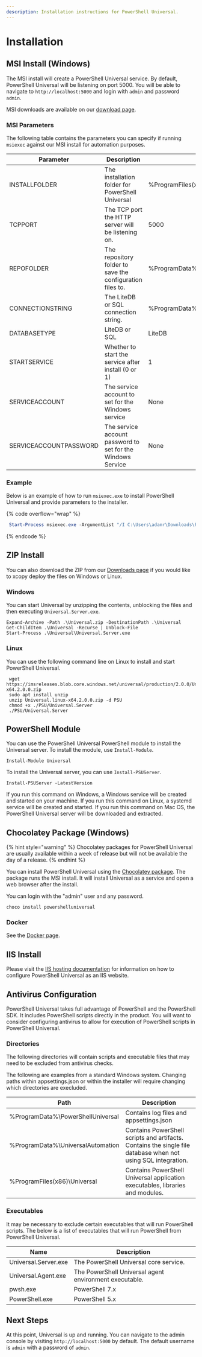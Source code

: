 ```yaml
---
description: Installation instructions for PowerShell Universal.
---
```


# Installation

## MSI Install (Windows)

The MSI install will create a PowerShell Universal service. By default, PowerShell Universal will be listening on port 5000. You will be able to navigate to `http://localhost:5000` and login with `admin` and password `admin`.

MSI downloads are available on our [download page](https://ironmansoftware.com/downloads).&#x20;

### MSI Parameters

The following table contains the parameters you can specify if running `msiexec` against our MSI install for automation purposes.&#x20;

| Parameter              | Description                                                 | Default Value                                 |
| ---------------------- | ----------------------------------------------------------- | --------------------------------------------- |
| INSTALLFOLDER          | The installation folder for PowerShell Universal            | %ProgramFiles(x86)%\Universal                 |
| TCPPORT                | The TCP port the HTTP server will be listening on.          | 5000                                          |
| REPOFOLDER             | The repository folder to save the configuration files to.   | %ProgramData%\UniversalAutomation\Repository  |
| CONNECTIONSTRING       | The LiteDB or SQL connection string.                        | %ProgramData%\UniversalAutomation\database.db |
| DATABASETYPE           | LiteDB or SQL                                               | LiteDB                                        |
| STARTSERVICE           | Whether to start the service after install (0 or 1)         | 1                                             |
| SERVICEACCOUNT         | The service account to set for the Windows service          | None                                          |
| SERVICEACCOUNTPASSWORD | The service account password to set for the Windows Service | None                                          |

### Example

Below is an example of how to run `msiexec.exe` to install PowerShell Universal and provide parameters to the installer.&#x20;

{% code overflow="wrap" %}
```powershell
 Start-Process msiexec.exe -ArgumentList "/I C:\Users\adamr\Downloads\PowerShellUniversal.3.5.1.msi /q /norestart /L*V `"C:\users\adamr\desktop\msi.log.txt`" STARTSERVICE=0" -Wait -NoNewWindow
```
{% endcode %}

## ZIP Install

You can also download the ZIP from our [Downloads page](https://ironmansoftware.com/downloads/) if you would like to xcopy deploy the files on Windows or Linux.

### Windows

You can start Universal by unzipping the contents, unblocking the files and then executing `Universal.Server.exe`.

```
Expand-Archive -Path .\Universal.zip -DestinationPath .\Universal
Get-ChildItem .\Universal -Recurse | Unblock-File
Start-Process .\Universal\Universal.Server.exe
```

### Linux

You can use the following command line on Linux to install and start PowerShell Universal.&#x20;

```
 wget https://imsreleases.blob.core.windows.net/universal/production/2.0.0/Universal.linux-x64.2.0.0.zip
 sudo apt install unzip 
 unzip Universal.linux-x64.2.0.0.zip -d PSU
 chmod +x ./PSU/Universal.Server
 ./PSU/Universal.Server
```

## PowerShell Module

You can use the PowerShell Universal PowerShell module to install the Universal server. To install the module, use `Install-Module`.

```
Install-Module Universal
```

To install the Universal server, you can use `Install-PSUServer`.

```
Install-PSUServer -LatestVersion
```

If you run this command on Windows, a Windows service will be created and started on your machine. If you run this command on Linux, a systemd service will be created and started. If you run this command on Mac OS, the PowerShell Universal server will be downloaded and extracted.&#x20;

## Chocolatey Package (Windows)

{% hint style="warning" %}
Chocolatey packages for PowerShell Universal are usually available within a week of release but will not be available the day of a release.&#x20;
{% endhint %}

You can install PowerShell Universal using the [Chocolatey package](https://chocolatey.org/packages/powershelluniversal). The package runs the MSI install. It will install Universal as a service and open a web browser after the install.

You can login with the "admin" user and any password.

```
choco install powershelluniversal
```

### Docker

See the [Docker page](broken-reference).

## IIS Install

Please visit the [IIS hosting documentation](../config/hosting/hosting-iis.md) for information on how to configure PowerShell Universal as an IIS website.&#x20;

## Antivirus Configuration

PowerShell Universal takes full advantage of PowerShell and the PowerShell SDK. It includes PowerShell scripts directly in the product. You will want to consider configuring antivirus to allow for execution of PowerShell scripts in PowerShell Universal.&#x20;

### Directories

The following directories will contain scripts and executable files that may need to be excluded from antivirus checks.&#x20;

The following are examples from a standard Windows system. Changing paths within appsettings.json or within the installer will require changing which directories are execluded.

| Path                              | Description                                                                                                  |
| --------------------------------- | ------------------------------------------------------------------------------------------------------------ |
| %ProgramData%\PowerShellUniversal | Contains log files and appsettings.json                                                                      |
| %ProgramData%\UniversalAutomation | Contains PowerShell scripts and artifacts. Contains the single file database when not using SQL integration. |
| %ProgramFiles(x86)\Universal      | Contains PowerShell Universal application executables, libraries and modules.                                |

### Executables

It may be necessary to exclude certain executables that will run PowerShell scripts. The below is a list of executables that will run PowerShell from PowerShell Universal.&#x20;

| Name                 | Description                                            |
| -------------------- | ------------------------------------------------------ |
| Universal.Server.exe | The PowerShell Universal core service.                 |
| Universal.Agent.exe  | The PowerShell Universal agent environment executable. |
| pwsh.exe             | PowerShell 7.x                                         |
| PowerShell.exe       | PowerShell 5.x                                         |

## Next Steps

At this point, Universal is up and running. You can navigate to the admin console by visiting `http://localhost:5000` by default. The default username is `admin` with a password of `admin`.

